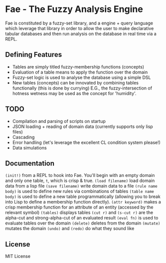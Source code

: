 # Fae - The Fuzzy Analysis Engine

Fae is constituted by a fuzzy-set library, and a engine + query language which leverage that library in order to allow the user to make declarative tabular databases and then run analysis on the database in real time via a REPL.

## Defining Features
- Tables are simply titled fuzzy-membership functions (concepts)
- Evaluation of a table means to apply the function over the domain 
- Fuzzy-set logic is used to analyse the database using a simple DSL
- New tables (concepts) can be innovated by combining tables functionally (this is done by currying) E.G., the fuzzy-intersection of hotness wetness may be used as the concept for 'humidity'.

## TODO
- Compilation and parsing of scripts on startup
- JSON loading + reading of domain data (currently supports only lisp files)
- Cascading
- Error handling (let's leverage the excellent CL condition system please!)
- Data simulations

## Documentation
`(init!)` from a REPL to hook into Fae. You'll begin with an empty domain and only one table, `t`, which is crisp & true.
`(load filename)` load domain data from a lisp file 
`(save filename)` write domain data to a file
`(rule name body)` is used to define new rules via combinations of tables
`(table name body)` is used to define a new table programmatically (allowing you to break into Lisp to define a membership function directly). 
`(attr keyword)` makes a crisp membership function for an attribute of an entity (accessed by the relevant symbol)
`(tables)` displays tables
`(cut r)` and `(s-cut r)` are the alpha-cut and strong-alpha-cut of an evaluated result
`(eval fn)` is used to evaluate tables over the domain
`(delete)` deletes from the domain
`(mutate)` mutates the domain
`(undo)` and `(redo)` do what they sound like

## License

MIT License

